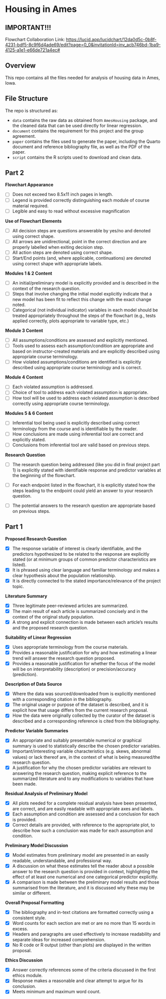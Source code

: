 # Housing in Ames

## IMPORTANT!!!
Flowchart Collaboration Link: https://lucid.app/lucidchart/12da0d5c-0b8f-4231-bdf5-8c9f6d4ade69/edit?page=0_0&invitationId=inv_acb746bd-1ba9-4125-a1e1-e66de721a4ec#


## Overview

This repo contains all the files needed for analysis of housing data in Ames, Iowa.


## File Structure

The repo is structured as:

-   `data` contains the raw data as obtained from `AmesHousing` package, and the cleaned data that can be used directly for linear regression.
-   `document` contains the requirement for this project and the group agreement.
-   `paper` contains the files used to generate the paper, including the Quarto document and reference bibliography file, as well as the PDF of the paper. 
-   `script` contains the R scripts used to download and clean data.


## Part 2

**Flowchart Appearance**
-   [ ] Does not exceed two 8.5x11 inch pages in length.
-   [ ] Legend is provided correctly distinguishing each module of course material required.
-   [ ] Legible and easy to read without excessive magnification

**Use of Flowchart Elements**
-   [ ] All decision steps are questions answerable by yes/no and denoted using correct shape.
-   [ ] All arrows are unidirectional, point in the correct direction and are properly labelled when exiting decision step.
-   [ ] All action steps are denoted using correct shape.
-   [ ] Start/End points (and, where applicable, continuations) are denoted using correct shape with appropriate labels.

**Modules 1 & 2 Content**
-   [ ] An initial/preliminary model is explicitly provided and is described in the context of the research question.
-   [ ] Steps that involve changing the initial model explicitly indicate that a new model has been fit to reflect this change with the exact change noted.
-   [ ] Categorical (not individual indicator) variables in each model should be treated appropriately throughout the steps of the flowchart (e.g., tests applied correctly, plots appropriate to variable type, etc.)

**Module 3 Content**
-   [ ] All assumptions/conditions are assessed and explicitly mentioned.
-   [ ] Tools used to assess each assumption/condition are appropriate and based on instructor-created materials and are explicitly described using appropriate course terminology.
-   [ ] How violated assumptions/conditions are identified is explicitly described using appropriate course terminology and is correct.

**Module 4 Content**
-   [ ] Each violated assumption is addressed.
-   [ ] Choice of tool to address each violated assumption is appropriate.
-   [ ] How tool will be used to address each violated assumption is described correctly using appropriate course terminology.

**Modules 5 & 6 Content**
-   [ ] Inferential tool being used is explicitly described using correct terminology from the course and is identifiable by the reader.
-   [ ] How conclusions are made using inferential tool are correct and explicitly stated.
-   [ ] Conclusions from inferential tool are valid based on previous steps.

**Research Question**
-   [ ] The research question being addressed (like you did in final project part 1) is explicitly stated with identifiable response and predictor variables at the beginning of the flowchart.
-   [ ] For each endpoint listed in the flowchart, it is explicitly stated how the steps leading to the endpoint could yield an answer to your research question.
-   [ ] The potential answers to the research question are appropriate based on previous steps.


## Part 1

**Proposed Research Question**
-   [X] The response variable of interest is clearly identifiable, and the predictors hypothesized to be related to the response are explicitly stated (or at minimum groups of common predictor characteristics are listed).
-   [X] It is phrased using clear language and familiar terminology and makes a clear hypothesis about the population relationship.
-   [X] It is directly connected to the stated importance/relevance of the project topic.

**Literature Summary**
-   [X] Three legitimate peer-reviewed articles are summarized.
-   [X] The main result of each article is summarized concisely and in the context of the original study population.
-   [X] A strong and explicit connection is made between each article’s results and the proposed research question.

**Suitability of Linear Regression**
-   [X] Uses appropriate terminology from the course materials.
-   [X] Provides a reasonable justification for why and how estimating a linear trend will answer the research question proposed.
-   [X] Provides a reasonable justification for whether the focus of the model will be on interpretability (description) or precision/accuracy (prediction).

**Description of Data Source**
-   [X] Where the data was sourced/downloaded from is explicitly mentioned with a corresponding citation in the bibliography.
-   [X] The original usage or purpose of the dataset is described, and it is explicit how that usage differs from the current research proposal.
-   [X] How the data were originally collected by the curator of the dataset is described and a corresponding reference is cited from the bibliography.

**Predictor Variable Summaries**
-   [X] An appropriate and suitably presentable numerical or graphical summary is used to statistically describe the chosen predictor variables.
-   [X] Important/interesting variable characteristics (e.g. skews, abnormal values) or lack thereof are, in the context of what is being measured/the research question.
-   [X] A justification for why the chosen predictor variables are relevant to answering the research question, making explicit reference to the summarized literature and to any modifications to variables that have been made.

**Residual Analysis of Preliminary Model**
-   [X] All plots needed for a complete residual analysis have been presented, are correct, and are easily readable with appropriate axes and labels.
-   [X] Each assumption and condition are assessed and a conclusion for each is provided.
-   [X] Correct details are provided, with reference to the appropriate plot, to describe how such a conclusion was made for each assumption and condition.

**Preliminary Model Discussion**
-   [X] Model estimates from preliminary model are presented in an easily readable, understandable, and professional way.
-   [X] A discussion on what these estimates tell the reader about a possible answer to the research question is provided in context, highlighting the effect of at least one numerical and one categorical predictor explicitly.
-   [X] A comparison is made between the preliminary model results and those summarised from the literature, and it is discussed why these may be similar or different.

**Overall Proposal Formatting**
-   [X] The bibliography and in-text citations are formatted correctly using a consistent style.
-   [X] Word counts for each section are met or are no more than 15 words in excess.
-   [X] Headers and paragraphs are used effectively to increase readability and separate ideas for increased comprehension.
-   [X] No R code or R output (other than plots) are displayed in the written proposal.

**Ethics Discussion**
-   [X] Answer correctly references some of the criteria discussed in the first ethics module.
-   [X] Response makes a reasonable and clear attempt to argue for its conclusion.
-   [X] Meets minimum and maximum word count.
